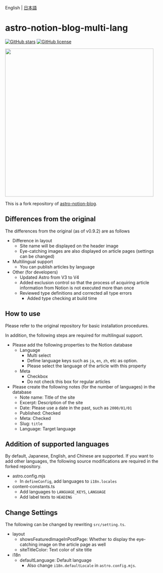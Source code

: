 English | [日本語](README.ja.md)

# astro-notion-blog-multi-lang

[![GitHub stars](https://img.shields.io/github/stars/oika/astro-notion-blog-multi-lang)](https://github.com/oika/astro-notion-blog-multi-lang/stargazers)
[![GitHub license](https://img.shields.io/github/license/oika/astro-notion-blog-multi-lang)](https://github.com/oika/astro-notion-blog-multi-lang/blob/main/LICENSE)

<img src="https://user-images.githubusercontent.com/1063435/213838069-c9654c32-ec9b-4e82-a3b5-2acbd665b16a.png" width="480">

This is a fork repository of [astro-notion-blog](https://github.com/otoyo/astro-notion-blog).

## Differences from the original

The differences from the original (as of v0.9.2) are as follows

* Difference in layout
   * Site name will be displayed on the header image
   * Eye-catching images are also displayed on article pages (settings can be changed)
* Multilingual support
   * You can publish articles by language
* Other (for developers)
   * Updated Astro from V3 to V4
   * Added exclusion control so that the process of acquiring article information from Notion is not executed more than once
   * Reviewed type definitions and corrected all type errors
      * Added type checking at build time

## How to use

Please refer to the original repository for basic installation procedures.

In addition, the following steps are required for multilingual support.

* Please add the following properties to the Notion database
   * Language
      * Multi select
      * Define language keys such as `ja`, `en`, `zh`, etc as option.
      * Please select the language of the article with this property
   * Meta
      * Checkbox
      * Do not check this box for regular articles
* Please create the following notes (for the number of languages) in the database
   * Note name: Title of the site
   * Excerpt: Description of the site
   * Date: Please use a date in the past, such as `2000/01/01`
   * Published: Checked
   * Meta: Checked
   * Slug: `title` 
   * Language: Target language

## Addition of supported languages

By default, Japanese, English, and Chinese are supported.
If you want to add other languages, the following source modifications are required in the forked repository.

* astro.config.mjs
   * In `defineConfig`, add languages to `i18n.locales`
* content-constants.ts
   * Add languages to `LANGUAGE_KEYS`, `LANGUAGE`
   * Add label texts to `HEADING`

## Change Settings

The following can be changed by rewriting `src/setting.ts`.

* layout
   * showsFeaturedImageInPostPage:  Whether to display the eye-catching image on the article page as well
   * siteTitleColor: Text color of site title
* i18n
   * defaultLanguage: Default language
      * Also change `i18n.defaultLocale` in `astro.config.mjs`.